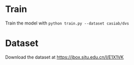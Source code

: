 # Train

Train the model with `python train.py --dataset casiab/dvs`

# Dataset

Download the dataset at https://jbox.sjtu.edu.cn/l/E1X1VK